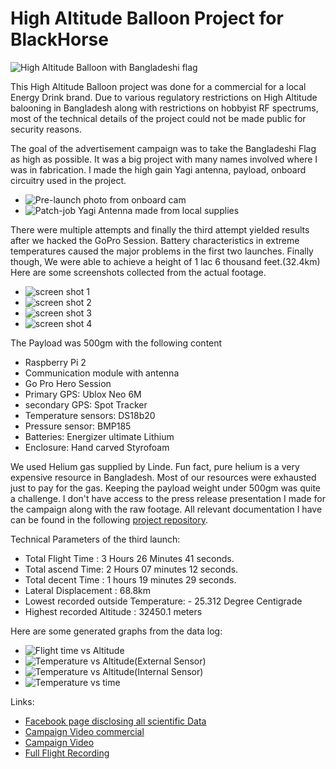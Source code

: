 # High Altitude Balloon Project for BlackHorse 

![High Altitude Balloon with Bangladeshi flag](https://raw.githubusercontent.com/samiul-hoque/HAB-BlackHorse/master/Images/resized/banner.jpg)

This High Altitude Balloon project was done for a commercial for a local Energy Drink brand. Due to various regulatory restrictions on High Altitude balooning in Bangladesh along with restrictions on hobbyist RF spectrums, most of the technical details of the project could not be made public for security reasons.

The goal of the advertisement campaign was to take the Bangladeshi Flag as high as possible. It was a big project with many names involved where I was in fabrication. I made the high gain Yagi antenna, payload, onboard circuitry used in the project.

+ ![Pre-launch photo from onboard cam](https://raw.githubusercontent.com/samiul-hoque/HAB-BlackHorse/master/Images/resized/onboard_cam.jpg)
+ ![Patch-job Yagi Antenna made from local supplies](https://raw.githubusercontent.com/samiul-hoque/HAB-BlackHorse/master/Images/resized/Yagi.jpg)

There were multiple attempts and finally the third attempt yielded results after we hacked the GoPro Session. Battery characteristics in extreme temperatures caused the major problems in the first two launches. Finally though, We were able to achieve a height of 1 lac 6 thousand feet.(32.4km) 
Here are some screenshots collected from the actual footage.
+ ![screen shot 1](https://raw.githubusercontent.com/samiul-hoque/HAB-BlackHorse/master/Images/resized/3.jpg) 
+ ![screen shot 2](https://raw.githubusercontent.com/samiul-hoque/HAB-BlackHorse/master/Images/resized/7.jpg)
+ ![screen shot 3](https://raw.githubusercontent.com/samiul-hoque/HAB-BlackHorse/master/Images/resized/22.jpg)
+ ![screen shot 4](https://raw.githubusercontent.com/samiul-hoque/HAB-BlackHorse/master/Images/resized/26.jpg)

The Payload was 500gm with the following content
+ Raspberry Pi 2
+ Communication module with antenna
+ Go Pro Hero Session
+ Primary GPS: Ublox Neo 6M
+ secondary GPS: Spot Tracker
+ Temperature sensors: DS18b20
+ Pressure sensor: BMP185
+ Batteries: Energizer ultimate Lithium
+ Enclosure: Hand carved Styrofoam

We used Helium gas supplied by Linde. Fun fact, pure helium is a very expensive resource in Bangladesh. Most of our resources were exhausted just to pay for the gas. Keeping the payload weight under 500gm was quite a challenge. 
I don't have access to the press release presentation I made for the campaign along with the raw footage. All relevant documentation I have can be found in the following [project repository](https://github.com/samiul-hoque/HAB-BlackHorse).

Technical Parameters of the third launch:
+ Total Flight Time : 3 Hours 26 Minutes 41 seconds.
+ Total ascend Time: 2 Hours 07 minutes 12 seconds.
+ Total decent Time : 1 hours 19 minutes 29 seconds.
+ Lateral Displacement : 68.8km
+ Lowest recorded outside Temperature: - 25.312 Degree Centigrade
+ Highest recorded Altitude : 32450.1 meters

Here are some generated graphs from the data log:
+ ![Flight time vs Altitude](https://raw.githubusercontent.com/samiul-hoque/HAB-BlackHorse/master/Generated%20graphs/Flight%20time%20vs%20Altitude.jpg)
+ ![Temperature vs Altitude(External Sensor)](https://raw.githubusercontent.com/samiul-hoque/HAB-BlackHorse/master/Generated%20graphs/Temperature%20vs%20Altitude(External%20Sensor).jpg)
+ ![Temperature vs Altitude(Internal Sensor)](https://raw.githubusercontent.com/samiul-hoque/HAB-BlackHorse/master/Generated%20graphs/Temperature%20vs%20Flight%20time.jpg)
+ ![Temperature vs time](https://raw.githubusercontent.com/samiul-hoque/HAB-BlackHorse/master/Generated%20graphs/Temperature%20vs%20Flight%20time.jpg)


Links:
+ [Facebook page disclosing all scientific Data](https://www.facebook.com/The-Next-Frontier-1487590384877399/)
+ [Campaign Video commercial](https://www.youtube.com/watch?v=Movd6bA4NnE)
+ [Campaign Video](https://www.youtube.com/watch?v=KUweosio60A)
+ [Full Flight Recording](https://www.youtube.com/watch?v=uRRbZOm5O_c)
